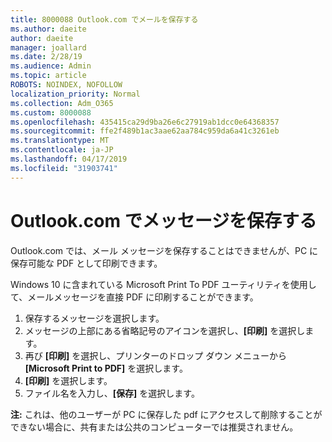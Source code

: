 ```yaml
---
title: 8000088 Outlook.com でメールを保存する
ms.author: daeite
author: daeite
manager: joallard
ms.date: 2/28/19
ms.audience: Admin
ms.topic: article
ROBOTS: NOINDEX, NOFOLLOW
localization_priority: Normal
ms.collection: Adm_O365
ms.custom: 8000088
ms.openlocfilehash: 435415ca29d9ba26e6c27919ab1dcc0e64368357
ms.sourcegitcommit: ffe2f489b1ac3aae62aa784c959da6a41c3261eb
ms.translationtype: MT
ms.contentlocale: ja-JP
ms.lasthandoff: 04/17/2019
ms.locfileid: "31903741"
---
```

# <a name="saving-messages-in-outlookcom"></a>Outlook.com でメッセージを保存する

Outlook.com では、メール メッセージを保存することはできませんが、PC に保存可能な PDF として印刷できます。

Windows 10 に含まれている Microsoft Print To PDF ユーティリティを使用して、メールメッセージを直接 PDF に印刷することができます。

1. 保存するメッセージを選択します。
2. メッセージの上部にある省略記号のアイコンを選択し、**[印刷]** を選択します。
3. 再び **[印刷]** を選択し、プリンターのドロップ ダウン メニューから **[Microsoft Print to PDF]** を選択します。
4. **[印刷]** を選択します。
5. ファイル名を入力し、**[保存]** を選択します。

**注:** これは、他のユーザーが PC に保存した pdf にアクセスして削除することができない場合に、共有または公共のコンピューターでは推奨されません。